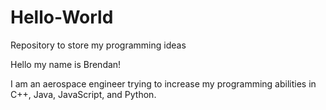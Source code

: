 # Hello-World
Repository to store my programming ideas

Hello my name is Brendan!

I am an aerospace engineer trying to increase my programming abilities in C++, Java, JavaScript, and Python.
